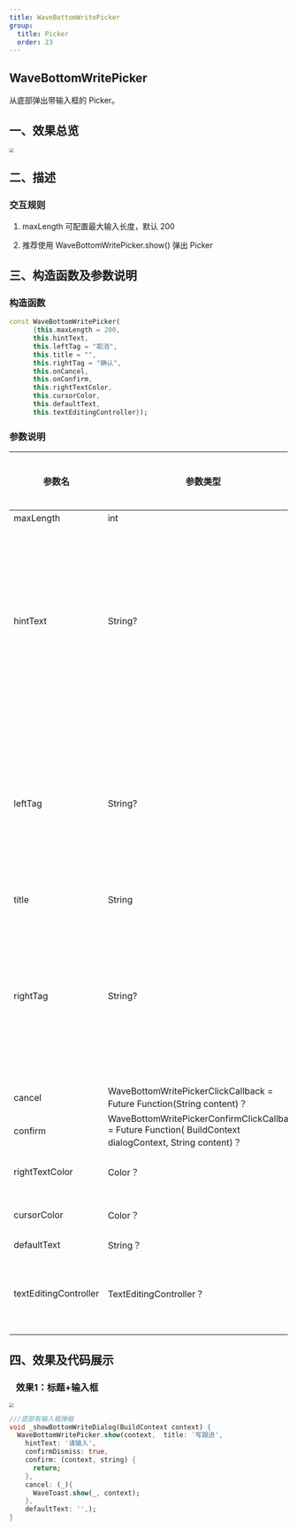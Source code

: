 ```yaml
---
title: WaveBottomWritePicker
group:
  title: Picker
  order: 23
---
```



## WaveBottomWritePicker

从底部弹出带输入框的 Picker。

## 一、效果总览

<img src="./img/WaveBottomWritePicker.png" style="zoom:50%;" />


## 二、描述

### 交互规则

1. maxLength 可配置最大输入长度，默认 200

2. 推荐使用 WaveBottomWritePicker.show() 弹出 Picker

## 三、构造函数及参数说明

### 构造函数

```dart
const WaveBottomWritePicker(
      {this.maxLength = 200,
      this.hintText,
      this.leftTag = "取消",
      this.title = "",
      this.rightTag = "确认",
      this.onCancel,
      this.onConfirm,
      this.rightTextColor,
      this.cursorColor,
      this.defaultText,
      this.textEditingController});
```

### 参数说明

| 参数名                | 参数类型                                                     | 作用                                                         | 是否必填 | 默认值 |
| --------------------- | ------------------------------------------------------------ | ------------------------------------------------------------ | -------- | ------ |
| maxLength             | int                                                          | 最大输入长度                                                 | 否       | 200    |
| hintText              | String?                                                       | 提示语                                                       | 否       | 默认值为国际化配置文本 '请输入' |
| leftTag               | String?                                                       | 左侧按钮文案                                                 | 否       | 默认值为国际化配置文本 '取消'   |
| title                 | String                                                       | 标题文案                                                     | 否       |        |
| rightTag              | String?                                                       | 右侧按钮文案                                                 | 否       | 默认值为国际化配置文本 '确认'   |
| cancel                | WaveBottomWritePickerClickCallback = Future<void> Function(String content)？ | 取消输入事件回调                                             | 否       |        |
| confirm               | WaveBottomWritePickerConfirmClickCallback = Future<void> Function(     BuildContext dialogContext, String content)？ | 确认输入事件回调                                             | 否       |        |
| rightTextColor        | Color？                                                      | 右侧文案 Color                                               | 否       | 主题色 |
| cursorColor           | Color？                                                      | 光标颜色                                                     | 否       | 主题色 |
| defaultText           | String？                                                     | 输入框默认文字                                               | 否       |        |
| textEditingController | TextEditingController？                                      | 用于对 TextField 更精细的控制，若传入该字段，[defaultText] 参数将失效，可使用 TextEditingController.text 进行赋值 | 否       |        |

## 四、效果及代码展示

###   效果1：标题+输入框

<img src="./img/WaveBottomWritePicker.png" style="zoom:50%;" />



```dart
///底部有输入框弹框
void _showBottomWriteDialog(BuildContext context) {
  WaveBottomWritePicker.show(context,  title: '写跟进',
    hintText: '请输入',
    confirmDismiss: true,
    confirm: (context, string) {
      return;
    },
    cancel: (_){
      WaveToast.show(_, context);
    },
    defaultText: '',);
}
```

